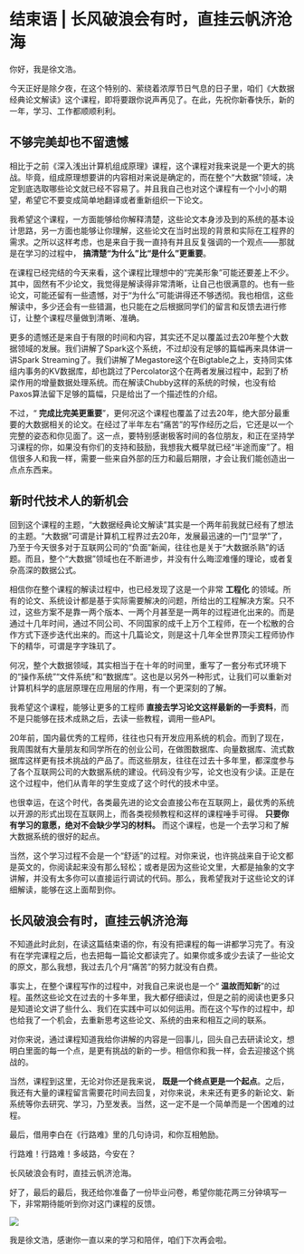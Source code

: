 # 结束语 | 长风破浪会有时，直挂云帆济沧海
你好，我是徐文浩。

今天正好是除夕夜，在这个特别的、萦绕着浓厚节日气息的日子里，咱们《大数据经典论文解读》这个课程，即将要跟你说声再见了。在此，先祝你新春快乐，新的一年，学习、工作都顺顺利利。

## 不够完美却也不留遗憾

相比于之前《深入浅出计算机组成原理》课程，这个课程对我来说是一个更大的挑战。毕竟，组成原理想要讲的内容相对来说是确定的，而在整个“大数据”领域，决定到底选取哪些论文就已经不容易了。并且我自己也对这个课程有一个小小的期望，希望它不要变成简单地翻译或者重新组织一下论文。

我希望这个课程，一方面能够给你解释清楚，这些论文本身涉及到的系统的基本设计思路，另一方面也能够让你理解，这些论文在当时出现的背景和实际在工程界的需求。之所以这样考虑，也是来自于我一直持有并且反复强调的一个观点——那就是在学习的过程中， **搞清楚“为什么”比“是什么”更重要**。

在课程已经完结的今天来看，这个课程比理想中的“完美形象”可能还要差上不少。其中，固然有不少论文，我觉得是解读得非常清晰，让自己也很满意的。也有一些论文，可能还留有一些遗憾，对于“为什么”可能讲得还不够透彻。我也相信，这些解读中，多少还会有一些错漏，也只能在之后根据同学们的留言和反馈去进行修订，让整个课程尽量做到清晰、准确。

更多的遗憾还是来自于有限的时间和内容，其实还不足以覆盖过去20年整个大数据领域的发展。我们讲解了Spark这个系统，不过却没有足够的篇幅再来具体讲一讲Spark Streaming了。我们讲解了Megastore这个在Bigtable之上，支持同实体组内事务的KV数据库，却也跳过了Percolator这个在两者发展过程中，起到了桥梁作用的增量数据处理系统。而在解读Chubby这样的系统的时候，也没有给Paxos算法留下足够的篇幅，只是给出了一个描述性的介绍。

不过，“ **完成比完美更重要**”，更何况这个课程也覆盖了过去20年，绝大部分最重要的大数据相关的论文。在经过了半年左右“痛苦”的写作经历之后，它还是以一个完整的姿态和你见面了。这一点，要特别感谢极客时间的各位朋友，和正在坚持学习课程的你，如果没有你们的支持和鼓励，我想我大概早就已经“半途而废”了。相信很多人和我一样，需要一些来自外部的压力和最后期限，才会让我们能创造出一点点东西来。

## 新时代技术人的新机会

回到这个课程的主题，“大数据经典论文解读”其实是一个两年前我就已经有了想法的主题。“大数据”可谓是计算机工程界过去20年，发展最迅速的一门“显学”了，乃至于今天很多对于互联网公司的“负面”新闻，往往也是关于“大数据杀熟”的话题。而且，整个“大数据”领域也在不断进步，并没有什么晦涩难懂的理论，或者复杂高深的数据公式。

相信你在整个课程的解读过程中，也已经发现了这是一个非常 **工程化** 的领域。所有的论文、系统设计都是基于实际需要解决的问题，所给出的工程解决方案。只不过，这些方案不是靠一两个版本、一两个月甚至是一两年的过程进化出来的。而是通过十几年时间，通过不同公司、不同国家的成千上万个工程师，在一个松散的合作方式下逐步迭代出来的。而这十几篇论文，则是这十几年全世界顶尖工程师协作下的精华，可谓是字字珠玑了。

何况，整个大数据领域，其实相当于在十年的时间里，重写了一套分布式环境下的“操作系统”“文件系统”和“数据库”。这也是以另外一种形式，让我们可以重新对计算机科学的底层原理在应用层的作用，有一个更深刻的了解。

我希望这个课程，能够让更多的工程师 **直接去学习论文这样最新的一手资料**，而不是只能够在技术成熟之后，去读一些教程，调用一些API。

20年前，国内最优秀的工程师，往往也只有开发应用系统的机会。而到了现在，我周围就有大量朋友和同学所在的创业公司，在做图数据库、向量数据库、流式数据库这样更有技术挑战的产品了。而这些朋友，往往在过去十多年里，都深度参与了各个互联网公司的大数据系统的建设。代码没有少写，论文也没有少读。正是在这个过程中，他们从青年的学生变成了这个时代的技术中坚。

也很幸运，在这个时代，各类最先进的论文会直接公布在互联网上，最优秀的系统以开源的形式出现在互联网上，而各类视频教程和这样的课程唾手可得。 **只要你有学习的意愿，绝对不会缺少学习的材料。** 而这个课程，也是一个去学习和了解大数据系统的很好的起点。

当然，这个学习过程不会是一个“舒适”的过程。对你来说，也许挑战来自于论文都是英文的，你阅读起来没有那么轻松；或者是因为这些论文里，大都是抽象的文字讲解，并没有太多你可以直接运行调试的代码。那么，我希望我对于这些论文的详细解读，能够在这上面帮到你。

## 长风破浪会有时，直挂云帆济沧海

不知道此时此刻，在读这篇结束语的你，有没有把课程的每一讲都学习完了。有没有在学完课程之后，也去把每一篇论文都读完了。如果你或多或少去读了一些论文的原文，那么我想，我过去几个月“痛苦”的努力就没有白费。

事实上，在整个课程写作的过程中，对我自己来说也是一个“ **温故而知新**”的过程。虽然这些论文在过去的十多年里，我大都仔细读过，但是之前的阅读也更多只是知道论文讲了些什么、我们在实践中可以如何运用。而在这个写作的过程中，却也给我了一个机会，去重新思考这些论文、系统的由来和相互之间的联系。

对你来说，通过课程知道我给你讲解的内容是一回事儿，回头自己去研读论文，想明白里面的每一个点，是更有挑战的新的一步。相信你和我一样，会去迎接这个挑战的。

当然，课程到这里，无论对你还是我来说， **既是一个终点更是一个起点**。之后，我还有大量的课程留言需要花时间去回复，对你来说，未来还有更多的新论文、新系统等你去研究、学习，乃至发表。当然，这一定不是一个简单而是一个困难的过程。

最后，借用李白在《行路难》里的几句诗词，和你互相勉励。

行路难！行路难！多岐路，今安在？

长风破浪会有时，直挂云帆济沧海。

好了，最后的最后，我还给你准备了一份毕业问卷，希望你能花两三分钟填写一下，非常期待能听到你对这门课程的反馈。

[![](images/484143/263dabb4c5d401af1f4a8eb9dd2fc32c.jpg)](https://jinshuju.net/f/m3NoDc)

我是徐文浩，感谢你一直以来的学习和陪伴，咱们下次再会啦。